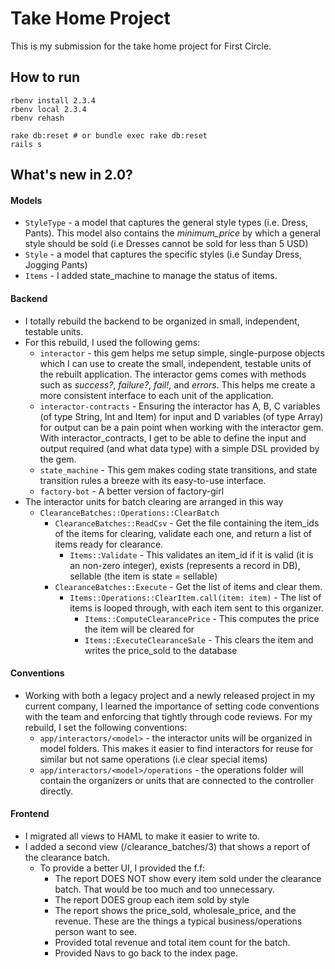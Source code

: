 # Take Home Project

This is my submission for the take home project for First Circle.

## How to run

```
rbenv install 2.3.4
rbenv local 2.3.4
rbenv rehash

rake db:reset # or bundle exec rake db:reset
rails s
```

## What's new in 2.0?

#### Models
- `StyleType` - a model that captures the general style types (i.e. Dress, Pants). This model also contains the _minimum_price_ by which a general style should be sold (i.e Dresses cannot be sold for less than 5 USD)
- `Style` - a model that captures the specific styles (i.e Sunday Dress, Jogging Pants)
- `Items` - I added state_machine to manage the status of items. 

#### Backend
- I totally rebuild the backend to be organized in small, independent, testable units.
- For this rebuild, I used the following gems:
    - `interactor` - this gem helps me setup simple, single-purpose objects which I can use to create the small, independent, testable units of the rebuilt application. The interactor gems comes with methods such as _success?_,  _failure?_, _fail!_, and _errors_. This helps me create a more consistent interface to each unit of the application.
    - `interactor-contracts` - Ensuring the interactor has A, B, C variables (of type String, Int and Item) for input and D variables (of type Array) for output can be a pain point when working with the interactor gem. With interactor_contracts, I get to be able to define the input and output required (and what data type) with a simple DSL provided by the gem.
    - `state_machine` - This gem makes coding state transitions, and state transition rules a breeze with its easy-to-use interface.
    - `factory-bot` - A better version of factory-girl
- The interactor units for batch clearing are arranged in this way
    - `ClearanceBatches::Operations::ClearBatch`
        - `ClearanceBatches::ReadCsv` - Get the file containing the item_ids of the items for clearing, validate each one, and return a list of items ready for clearance.
            - `Items::Validate` - This validates an item_id if it is valid (it is an non-zero integer), exists (represents a record in DB), sellable (the item is state = sellable)
        - `ClearanceBatches::Execute` - Get the list of items and clear them.
            - `Items::Operations::ClearItem.call(item: item)` - The list of items is looped through, with each item sent to this organizer.
                - `Items::ComputeClearancePrice` - This computes the price the item will be cleared for
                - `Items::ExecuteClearanceSale` - This clears the item and writes the price_sold to the database
#### Conventions
- Working with both a legacy project and a newly released project in my current company, I learned the importance of setting code conventions with the team and enforcing that tightly through code reviews. For my rebuild, I set the following conventions:
    - `app/interactors/<model>` - the interactor units will be organized in model folders. This makes it easier to find interactors for reuse for similar but not same operations (i.e clear special items)
    - `app/interactors/<model>/operations` - the operations folder will contain the organizers or units that are connected to the controller directly. 
#### Frontend
- I migrated all views to HAML to make it easier to write to.
- I added a second view (/clearance_batches/3) that shows a report of the clearance batch. 
    - To provide a better UI, I provided the f.f:
        - The report DOES NOT show every item sold under the clearance batch. That would be too much and too unnecessary. 
        - The report DOES group each item sold by style
        - The report shows the price_sold, wholesale_price, and the revenue. These are the things a typical business/operations person want to see.
        - Provided total revenue and total item count for the batch.
        - Provided Navs to go back to the index page.